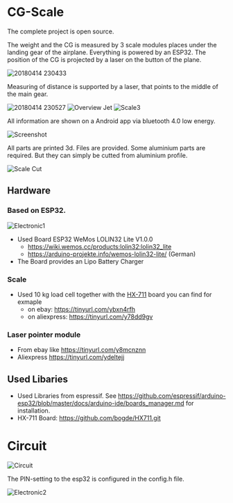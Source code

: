 # CG-Scale

The complete project is open source. 

The weight and the CG is measured by 3 scale modules places under the landing gear of the airplane. Everything is powered by an ESP32.
The position of the CG is projected by a laser on the button of the plane. 

![20180414 230433](Images/20180414_230433.jpg)

Measuring of distance is supported by a laser, that points to the middle of the main gear.

![20180414 230527](Images/20180414_230527.jpg)
![Overview Jet](Images/Overview_Jet.jpg)
![Scale3](Images/Scale3.JPG)

All information are shown on a Android app via bluetooth 4.0 low energy. 

![Screenshot](Images/Screenshot.jpg)

All parts are printed 3d. Files are provided. Some aluminium parts are required. But they can simply be cutted from aluminium profile.

![Scale Cut](Images/Scale_cut.JPG)

## Hardware
### Based on ESP32. 

![Electronic1](Images/electronic1.jpg)

* Used Board ESP32 WeMos LOLIN32 Lite V1.0.0
	* https://wiki.wemos.cc/products:lolin32:lolin32_lite
	* https://arduino-projekte.info/wemos-lolin32-lite/ (German)
* The Board provides an Lipo Battery Charger
### Scale

* Used 10 kg load cell together with the [HX-711](https://github.com/bogde/HX711.git) board you can find for exmaple
  * on ebay: https://tinyurl.com/ybxn4rfh
  * on aliexpress: https://tinyurl.com/y78dd9gv

### Laser pointer module
 * From ebay like https://tinyurl.com/y8mcnznn
 * Aliexpress https://tinyurl.com/ydeltejj


## Used Libaries
* Used Libraries from espressif. See https://github.com/espressif/arduino-esp32/blob/master/docs/arduino-ide/boards_manager.md for installation.
* HX-711 Board: https://github.com/bogde/HX711.git

# Circuit

![Circuit](Images/circuit.jpg)

The PIN-setting to the esp32 is configured in the config.h file.

![Electronic2](Images/electronic2.jpg)